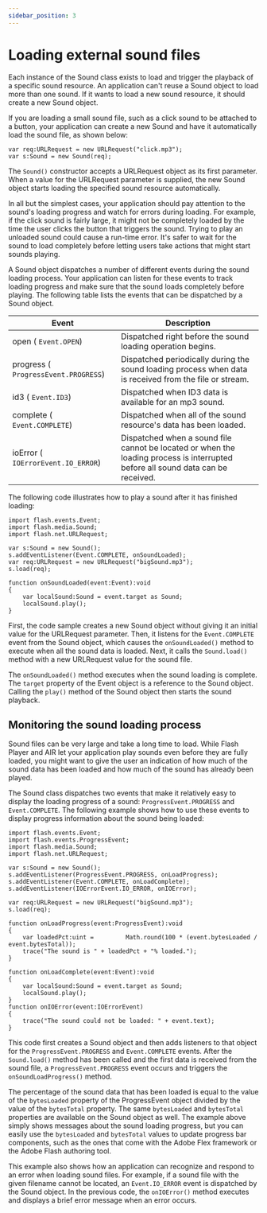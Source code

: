 ```yaml
---
sidebar_position: 3
---
```


# Loading external sound files

Each instance of the Sound class exists to load and trigger the playback of a
specific sound resource. An application can't reuse a Sound object to load more
than one sound. If it wants to load a new sound resource, it should create a new
Sound object.

If you are loading a small sound file, such as a click sound to be attached to a
button, your application can create a new Sound and have it automatically load
the sound file, as shown below:

    var req:URLRequest = new URLRequest("click.mp3");
    var s:Sound = new Sound(req);

The `Sound()` constructor accepts a URLRequest object as its first parameter.
When a value for the URLRequest parameter is supplied, the new Sound object
starts loading the specified sound resource automatically.

In all but the simplest cases, your application should pay attention to the
sound's loading progress and watch for errors during loading. For example, if
the click sound is fairly large, it might not be completely loaded by the time
the user clicks the button that triggers the sound. Trying to play an unloaded
sound could cause a run-time error. It's safer to wait for the sound to load
completely before letting users take actions that might start sounds playing.

A Sound object dispatches a number of different events during the sound loading
process. Your application can listen for these events to track loading progress
and make sure that the sound loads completely before playing. The following
table lists the events that can be dispatched by a Sound object.

| Event                                | Description                                                                                                                      |
| ------------------------------------ | -------------------------------------------------------------------------------------------------------------------------------- |
| open ( `Event.OPEN`)                 | Dispatched right before the sound loading operation begins.                                                                      |
| progress ( `ProgressEvent.PROGRESS`) | Dispatched periodically during the sound loading process when data is received from the file or stream.                          |
| id3 ( `Event.ID3`)                   | Dispatched when ID3 data is available for an mp3 sound.                                                                          |
| complete ( `Event.COMPLETE`)         | Dispatched when all of the sound resource's data has been loaded.                                                                |
| ioError ( `IOErrorEvent.IO_ERROR`)   | Dispatched when a sound file cannot be located or when the loading process is interrupted before all sound data can be received. |

The following code illustrates how to play a sound after it has finished
loading:

    import flash.events.Event;
    import flash.media.Sound;
    import flash.net.URLRequest;

    var s:Sound = new Sound();
    s.addEventListener(Event.COMPLETE, onSoundLoaded);
    var req:URLRequest = new URLRequest("bigSound.mp3");
    s.load(req);

    function onSoundLoaded(event:Event):void
    {
    	var localSound:Sound = event.target as Sound;
    	localSound.play();
    }

First, the code sample creates a new Sound object without giving it an initial
value for the URLRequest parameter. Then, it listens for the `Event.COMPLETE`
event from the Sound object, which causes the `onSoundLoaded()` method to
execute when all the sound data is loaded. Next, it calls the `Sound.load()`
method with a new URLRequest value for the sound file.

The `onSoundLoaded()` method executes when the sound loading is complete. The
`target` property of the Event object is a reference to the Sound object.
Calling the `play()` method of the Sound object then starts the sound playback.

## Monitoring the sound loading process

Sound files can be very large and take a long time to load. While Flash Player
and AIR let your application play sounds even before they are fully loaded, you
might want to give the user an indication of how much of the sound data has been
loaded and how much of the sound has already been played.

The Sound class dispatches two events that make it relatively easy to display
the loading progress of a sound: `ProgressEvent.PROGRESS` and `Event.COMPLETE`.
The following example shows how to use these events to display progress
information about the sound being loaded:

    import flash.events.Event;
    import flash.events.ProgressEvent;
    import flash.media.Sound;
    import flash.net.URLRequest;

    var s:Sound = new Sound();
    s.addEventListener(ProgressEvent.PROGRESS, onLoadProgress);
    s.addEventListener(Event.COMPLETE, onLoadComplete);
    s.addEventListener(IOErrorEvent.IO_ERROR, onIOError);

    var req:URLRequest = new URLRequest("bigSound.mp3");
    s.load(req);

    function onLoadProgress(event:ProgressEvent):void
    {
    	var loadedPct:uint =         Math.round(100 * (event.bytesLoaded / event.bytesTotal));
    	trace("The sound is " + loadedPct + "% loaded.");
    }

    function onLoadComplete(event:Event):void
    {
    	var localSound:Sound = event.target as Sound;
    	localSound.play();
    }
    function onIOError(event:IOErrorEvent)
    {
    	trace("The sound could not be loaded: " + event.text);
    }

This code first creates a Sound object and then adds listeners to that object
for the `ProgressEvent.PROGRESS` and `Event.COMPLETE` events. After the
`Sound.load()` method has been called and the first data is received from the
sound file, a `ProgressEvent.PROGRESS` event occurs and triggers the
`onSoundLoadProgress()` method.

The percentage of the sound data that has been loaded is equal to the value of
the `bytesLoaded` property of the ProgressEvent object divided by the value of
the `bytesTotal` property. The same `bytesLoaded` and `bytesTotal` properties
are available on the Sound object as well. The example above simply shows
messages about the sound loading progress, but you can easily use the
`bytesLoaded` and `bytesTotal` values to update progress bar components, such as
the ones that come with the Adobe Flex framework or the Adobe Flash authoring
tool.

This example also shows how an application can recognize and respond to an error
when loading sound files. For example, if a sound file with the given filename
cannot be located, an `Event.IO_ERROR` event is dispatched by the Sound object.
In the previous code, the `onIOError()` method executes and displays a brief
error message when an error occurs.

